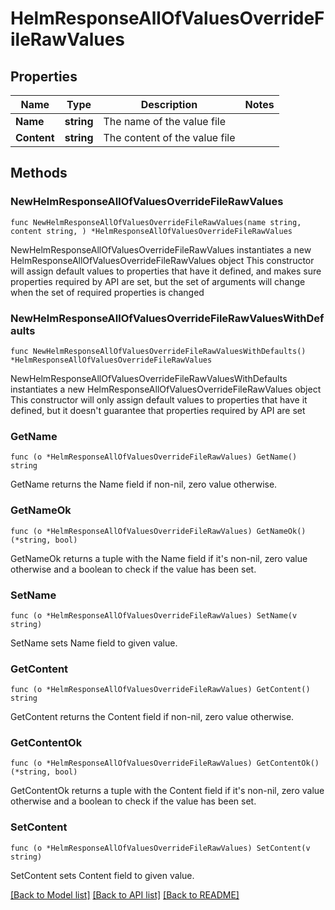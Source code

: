 # HelmResponseAllOfValuesOverrideFileRawValues

## Properties

Name | Type | Description | Notes
------------ | ------------- | ------------- | -------------
**Name** | **string** | The name of the value file | 
**Content** | **string** | The content of the value file | 

## Methods

### NewHelmResponseAllOfValuesOverrideFileRawValues

`func NewHelmResponseAllOfValuesOverrideFileRawValues(name string, content string, ) *HelmResponseAllOfValuesOverrideFileRawValues`

NewHelmResponseAllOfValuesOverrideFileRawValues instantiates a new HelmResponseAllOfValuesOverrideFileRawValues object
This constructor will assign default values to properties that have it defined,
and makes sure properties required by API are set, but the set of arguments
will change when the set of required properties is changed

### NewHelmResponseAllOfValuesOverrideFileRawValuesWithDefaults

`func NewHelmResponseAllOfValuesOverrideFileRawValuesWithDefaults() *HelmResponseAllOfValuesOverrideFileRawValues`

NewHelmResponseAllOfValuesOverrideFileRawValuesWithDefaults instantiates a new HelmResponseAllOfValuesOverrideFileRawValues object
This constructor will only assign default values to properties that have it defined,
but it doesn't guarantee that properties required by API are set

### GetName

`func (o *HelmResponseAllOfValuesOverrideFileRawValues) GetName() string`

GetName returns the Name field if non-nil, zero value otherwise.

### GetNameOk

`func (o *HelmResponseAllOfValuesOverrideFileRawValues) GetNameOk() (*string, bool)`

GetNameOk returns a tuple with the Name field if it's non-nil, zero value otherwise
and a boolean to check if the value has been set.

### SetName

`func (o *HelmResponseAllOfValuesOverrideFileRawValues) SetName(v string)`

SetName sets Name field to given value.


### GetContent

`func (o *HelmResponseAllOfValuesOverrideFileRawValues) GetContent() string`

GetContent returns the Content field if non-nil, zero value otherwise.

### GetContentOk

`func (o *HelmResponseAllOfValuesOverrideFileRawValues) GetContentOk() (*string, bool)`

GetContentOk returns a tuple with the Content field if it's non-nil, zero value otherwise
and a boolean to check if the value has been set.

### SetContent

`func (o *HelmResponseAllOfValuesOverrideFileRawValues) SetContent(v string)`

SetContent sets Content field to given value.



[[Back to Model list]](../README.md#documentation-for-models) [[Back to API list]](../README.md#documentation-for-api-endpoints) [[Back to README]](../README.md)


